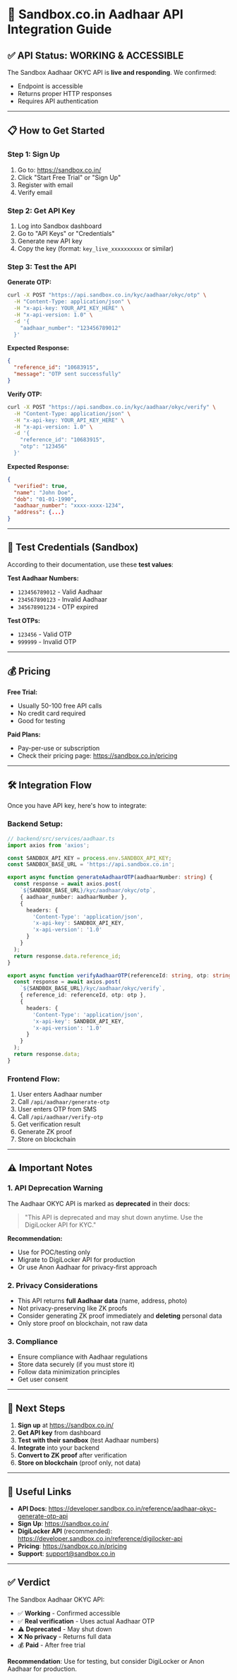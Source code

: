 # 🔐 Sandbox.co.in Aadhaar API Integration Guide

## ✅ API Status: WORKING & ACCESSIBLE

The Sandbox Aadhaar OKYC API is **live and responding**. We confirmed:
- Endpoint is accessible
- Returns proper HTTP responses
- Requires API authentication

---

## 📋 **How to Get Started**

### **Step 1: Sign Up**
1. Go to: https://sandbox.co.in/
2. Click "Start Free Trial" or "Sign Up"
3. Register with email
4. Verify email

### **Step 2: Get API Key**
1. Log into Sandbox dashboard
2. Go to "API Keys" or "Credentials"
3. Generate new API key
4. Copy the key (format: `key_live_xxxxxxxxxx` or similar)

### **Step 3: Test the API**

**Generate OTP:**
```bash
curl -X POST "https://api.sandbox.co.in/kyc/aadhaar/okyc/otp" \
  -H "Content-Type: application/json" \
  -H "x-api-key: YOUR_API_KEY_HERE" \
  -H "x-api-version: 1.0" \
  -d '{
    "aadhaar_number": "123456789012"
  }'
```

**Expected Response:**
```json
{
  "reference_id": "10683915",
  "message": "OTP sent successfully"
}
```

**Verify OTP:**
```bash
curl -X POST "https://api.sandbox.co.in/kyc/aadhaar/okyc/verify" \
  -H "Content-Type: application/json" \
  -H "x-api-key: YOUR_API_KEY_HERE" \
  -H "x-api-version: 1.0" \
  -d '{
    "reference_id": "10683915",
    "otp": "123456"
  }'
```

**Expected Response:**
```json
{
  "verified": true,
  "name": "John Doe",
  "dob": "01-01-1990",
  "aadhaar_number": "xxxx-xxxx-1234",
  "address": {...}
}
```

---

## 🧪 **Test Credentials (Sandbox)**

According to their documentation, use these **test values**:

**Test Aadhaar Numbers:**
- `123456789012` - Valid Aadhaar
- `234567890123` - Invalid Aadhaar
- `345678901234` - OTP expired

**Test OTPs:**
- `123456` - Valid OTP
- `999999` - Invalid OTP

---

## 💰 **Pricing**

**Free Trial:**
- Usually 50-100 free API calls
- No credit card required
- Good for testing

**Paid Plans:**
- Pay-per-use or subscription
- Check their pricing page: https://sandbox.co.in/pricing

---

## 🛠️ **Integration Flow**

Once you have API key, here's how to integrate:

### **Backend Setup:**
```typescript
// backend/src/services/aadhaar.ts
import axios from 'axios';

const SANDBOX_API_KEY = process.env.SANDBOX_API_KEY;
const SANDBOX_BASE_URL = 'https://api.sandbox.co.in';

export async function generateAadhaarOTP(aadhaarNumber: string) {
  const response = await axios.post(
    `${SANDBOX_BASE_URL}/kyc/aadhaar/okyc/otp`,
    { aadhaar_number: aadhaarNumber },
    {
      headers: {
        'Content-Type': 'application/json',
        'x-api-key': SANDBOX_API_KEY,
        'x-api-version': '1.0'
      }
    }
  );
  return response.data.reference_id;
}

export async function verifyAadhaarOTP(referenceId: string, otp: string) {
  const response = await axios.post(
    `${SANDBOX_BASE_URL}/kyc/aadhaar/okyc/verify`,
    { reference_id: referenceId, otp: otp },
    {
      headers: {
        'Content-Type': 'application/json',
        'x-api-key': SANDBOX_API_KEY,
        'x-api-version': '1.0'
      }
    }
  );
  return response.data;
}
```

### **Frontend Flow:**
1. User enters Aadhaar number
2. Call `/api/aadhaar/generate-otp`
3. User enters OTP from SMS
4. Call `/api/aadhaar/verify-otp`
5. Get verification result
6. Generate ZK proof
7. Store on blockchain

---

## ⚠️ **Important Notes**

### **1. API Deprecation Warning**
The Aadhaar OKYC API is marked as **deprecated** in their docs:
> "This API is deprecated and may shut down anytime. Use the DigiLocker API for KYC."

**Recommendation:**
- Use for POC/testing only
- Migrate to DigiLocker API for production
- Or use Anon Aadhaar for privacy-first approach

### **2. Privacy Considerations**
- This API returns **full Aadhaar data** (name, address, photo)
- Not privacy-preserving like ZK proofs
- Consider generating ZK proof immediately and **deleting** personal data
- Only store proof on blockchain, not raw data

### **3. Compliance**
- Ensure compliance with Aadhaar regulations
- Store data securely (if you must store it)
- Follow data minimization principles
- Get user consent

---

## 🎯 **Next Steps**

1. **Sign up** at https://sandbox.co.in/
2. **Get API key** from dashboard
3. **Test with their sandbox** (test Aadhaar numbers)
4. **Integrate** into your backend
5. **Convert to ZK proof** after verification
6. **Store on blockchain** (proof only, not data)

---

## 🔗 **Useful Links**

- **API Docs**: https://developer.sandbox.co.in/reference/aadhaar-okyc-generate-otp-api
- **Sign Up**: https://sandbox.co.in/
- **DigiLocker API** (recommended): https://developer.sandbox.co.in/reference/digilocker-api
- **Pricing**: https://sandbox.co.in/pricing
- **Support**: support@sandbox.co.in

---

## ✅ **Verdict**

The Sandbox Aadhaar OKYC API:
- ✅ **Working** - Confirmed accessible
- ✅ **Real verification** - Uses actual Aadhaar OTP
- ⚠️ **Deprecated** - May shut down
- ❌ **No privacy** - Returns full data
- 💰 **Paid** - After free trial

**Recommendation**: Use for testing, but consider DigiLocker or Anon Aadhaar for production.
